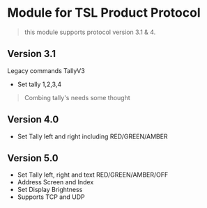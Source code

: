 # Module for TSL Product Protocol

> this module supports protocol version 3.1 & 4.

## Version 3.1 
Legacy commands TallyV3 
* Set tally 1,2,3,4

> Combing tally's needs some thought

## Version 4.0

* Set Tally left and right including RED/GREEN/AMBER

## Version 5.0

* Set Tally left, right and text RED/GREEN/AMBER/OFF
* Address Screen and Index
* Set Display Brightness
* Supports TCP and UDP 
